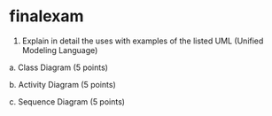 # finalexam
1.	Explain in detail the uses with examples of the listed UML (Unified Modeling Language)

  a.	Class Diagram (5 points)
  
  b.	Activity Diagram (5 points)
  
  c.	Sequence Diagram (5 points)


